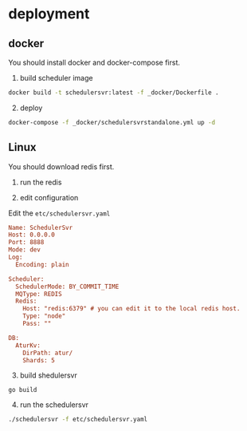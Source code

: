 # deployment

## docker

You should install docker and docker-compose first.

1. build scheduler image
```bash
docker build -t schedulersvr:latest -f _docker/Dockerfile .
```
2. deploy
```bash
docker-compose -f _docker/schedulersvrstandalone.yml up -d
```

## Linux

You should download redis first.

1. run the redis

2. edit configuration

Edit the `etc/schedulersvr.yaml`
```ini
Name: SchedulerSvr
Host: 0.0.0.0
Port: 8888
Mode: dev
Log:
  Encoding: plain

Scheduler:
  SchedulerMode: BY_COMMIT_TIME
  MQType: REDIS
  Redis:
    Host: "redis:6379" # you can edit it to the local redis host.
    Type: "node"
    Pass: ""

DB:
  AturKv:
    DirPath: atur/
    Shards: 5
```

3. build shedulersvr
```
go build
```

4. run the schedulersvr
```bash
./schedulersvr -f etc/schedulersvr.yaml
```